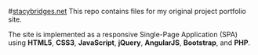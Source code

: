#[stacybridges.net](http://stacybridges.net)
This repo contains files for my original project portfolio site. 

The site is implemented as a responsive Single-Page Application (SPA) using **HTML5**, **CSS3**, **JavaScript**, **jQuery**, **AngularJS**, **Bootstrap**, and **PHP**. 
